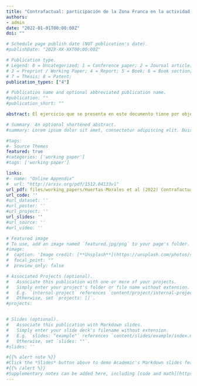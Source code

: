 ```yaml
---
title: "Contrafactual: participación de la Zona Franca en la actividad económica costarricense"
authors:
- admin
date: "2022-01-01T00:00:00Z"
doi: ""

# Schedule page publish date (NOT publication's date).
#publishDate: "202X-XX-XXT00:00:00Z"

# Publication type.
# Legend: 0 = Uncategorized; 1 = Conference paper; 2 = Journal article;
# 3 = Preprint / Working Paper; 4 = Report; 5 = Book; 6 = Book section;
# 7 = Thesis; 8 = Patent;
publication_types: ["4"]

# Publication name and optional abbreviated publication name.
#publication: ""
#publication_short: ""

abstract: El ejercicio que se presenta en este documento tiene por objetivo brindar una aproximación de la participación de la Zona Franca dentro de la actividad económica en Costa Rica. Para ello, se contabiliza el monto de las transacciones efectuadas por empresas vinculadas a este régimen, condicional en las diferencias en compras y ventas entre firmas locales y multinacionales. Además, se computan y añaden sus efectos indirectos. Se utiliza la evidencia de Alfaro-Ureña, Manelici y Vásquez (2019) sobre mejoras en productividad de los proveedores locales al vender a multinacionales y la evidencia de Huertas-Morales, Loaiza-Marín y Ortiz-Coto (2021) sobre mayores encadenamientos de firmas multinacionales relativo a firmas locales. Esta información permite el cómputo del contrafactual que simula cómo disminuirían las transacciones en Costa Rica sin las empresas que operan bajo el régimen de Zona Franca. Los resultados de este ejercicio se comparan con los que brinda el Balance de Zonas Francas publicado por Procomer. En general, dicho balance indica que la importancia de la Zona Franca en Costa Rica representa un 6,7% del PIB en 2016, mientras el cálculo propuesto acá señala que dicha participación es de 8,18% del PIB para el mismo año.

# Summary. An optional shortened abstract.
#summary: Lorem ipsum dolor sit amet, consectetur adipiscing elit. Duis posuere tellus ac convallis placerat. Proin tincidunt magna sed ex sollicitudin condimentum.

#tags:
#- Source Themes
featured: true
#categories: ['working paper']
#tags: ['working paper']

links:
#- name: "Online Appendix"
#  url: "http://arxiv.org/pdf/1512.04133v1"
url_pdf: files/working_papers/Huertas-Morales et al (2022) Contrafactual Zona Franca 2022-NT-04 BCCR.pdf
url_code: ''
#url_dataset: ''
#url_poster: ''
#url_project: ''
url_slides: ''
#url_source: ''
#url_video: ''

# Featured image
# To use, add an image named `featured.jpg/png` to your page's folder. 
#image:
#  caption: 'Image credit: [**Unsplash**](https://unsplash.com/photos/s9CC2SKySJM)'
#  focal_point: ""
#  preview_only: false

# Associated Projects (optional).
#   Associate this publication with one or more of your projects.
#   Simply enter your project's folder or file name without extension.
#   E.g. `internal-project` references `content/project/internal-project/index.md`.
#   Otherwise, set `projects: []`.
#projects:


# Slides (optional).
#   Associate this publication with Markdown slides.
#   Simply enter your slide deck's filename without extension.
#   E.g. `slides: "example"` references `content/slides/example/index.md`.
#   Otherwise, set `slides: ""`.
#slides: ''

#{{% alert note %}}
#Click the *Slides* button above to demo Academic's Markdown slides feature.
#{{% /alert %}}
#Supplementary notes can be added here, including [code and math](https://sourcethemes.com/academic/docs/writing-markdown-latex/).
---
```



